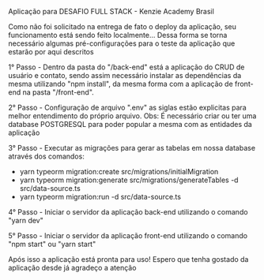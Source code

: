 Aplicação para DESAFIO FULL STACK - Kenzie Academy Brasil

Como não foi solicitado na entrega de fato o deploy da aplicação, seu funcionamento está sendo feito localmente... Dessa forma se torna necessário algumas pré-configurações para o teste da aplicação que estarão por aqui descritos

1° Passo - Dentro da pasta do "/back-end" está a aplicação do CRUD de usuário e contato, sendo assim necessário instalar as dependências da mesma utilizando
"npm install", da mesma forma com a aplicação de front-end na pasta "/front-end".

2° Passo - Configuração de arquivo ".env" as siglas estão explicitas para melhor entendimento do próprio arquivo. Obs: É necessário criar ou ter uma database POSTGRESQL para poder popular a mesma com as entidades da aplicação

3° Passo - Executar as migrações para gerar as tabelas em nossa database através dos comandos:

- yarn typeorm migration:create src/migrations/initialMigration
- yarn typeorm migration:generate src/migrations/generateTables -d src/data-source.ts
- yarn typeorm migration:run -d src/data-source.ts

4° Passo - Iniciar o servidor da aplicação back-end utilizando o comando "yarn dev"

5° Passo - Iniciar o servidor da aplicação front-end utilizando o comando "npm start" ou "yarn start"

Após isso a aplicação está pronta para uso! Espero que tenha gostado da aplicação desde já agradeço a atenção
